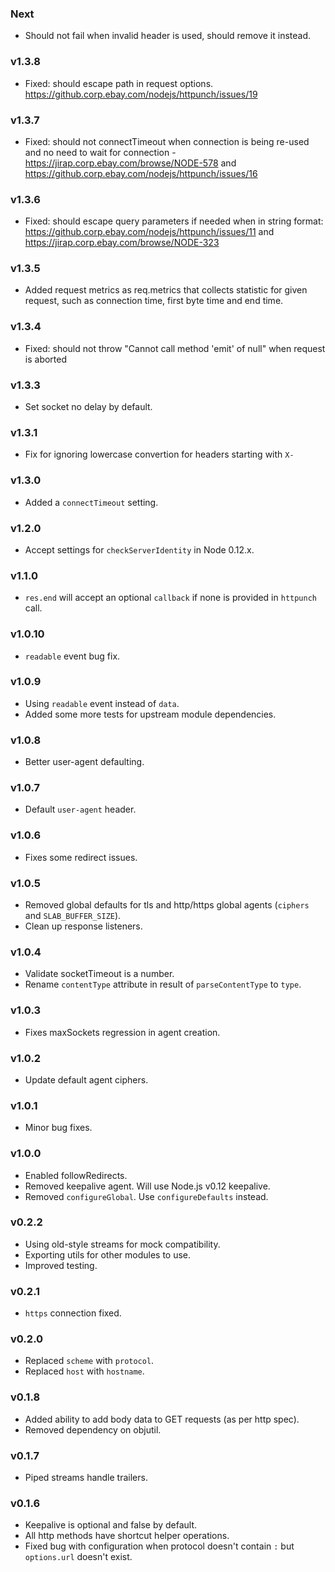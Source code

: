 ### Next
* Should not fail when invalid header is used, should remove it instead.

### v1.3.8
* Fixed: should escape path in request options. https://github.corp.ebay.com/nodejs/httpunch/issues/19

### v1.3.7
* Fixed: should not connectTimeout when connection is being re-used and no need to wait for connection - https://jirap.corp.ebay.com/browse/NODE-578 and https://github.corp.ebay.com/nodejs/httpunch/issues/16

### v1.3.6
* Fixed: should escape query parameters if needed when in string format: https://github.corp.ebay.com/nodejs/httpunch/issues/11 and https://jirap.corp.ebay.com/browse/NODE-323

### v1.3.5
* Added request metrics as req.metrics that collects statistic for given request, such as connection time, first byte time and end time.

### v1.3.4
* Fixed: should not throw "Cannot call method 'emit' of null" when request is aborted

### v1.3.3
* Set socket no delay by default.

### v1.3.1
* Fix for ignoring lowercase convertion for headers starting with `X-`

### v1.3.0

* Added a `connectTimeout` setting.

### v1.2.0

* Accept settings for `checkServerIdentity` in Node 0.12.x.

### v1.1.0

* `res.end` will accept an optional `callback` if none is provided in `httpunch` call.

### v1.0.10

* `readable` event bug fix.

### v1.0.9

* Using `readable` event instead of `data`.
* Added some more tests for upstream module dependencies.

### v1.0.8

* Better user-agent defaulting.

### v1.0.7

* Default `user-agent` header.

### v1.0.6

* Fixes some redirect issues.

### v1.0.5

* Removed global defaults for tls and http/https global agents (`ciphers` and `SLAB_BUFFER_SIZE`).
* Clean up response listeners.

### v1.0.4

* Validate socketTimeout is a number.
* Rename `contentType` attribute in result of `parseContentType` to `type`.

### v1.0.3

* Fixes maxSockets regression in agent creation.

### v1.0.2

* Update default agent ciphers.

### v1.0.1

* Minor bug fixes.

### v1.0.0

* Enabled followRedirects.
* Removed keepalive agent. Will use Node.js v0.12 keepalive.
* Removed `configureGlobal`. Use `configureDefaults` instead.

### v0.2.2

* Using old-style streams for mock compatibility.
* Exporting utils for other modules to use.
* Improved testing.

### v0.2.1

* `https` connection fixed.

### v0.2.0

* Replaced `scheme` with `protocol`.
* Replaced `host` with `hostname`.

### v0.1.8

* Added ability to add body data to GET requests (as per http spec).
* Removed dependency on objutil.

### v0.1.7

* Piped streams handle trailers.

### v0.1.6

* Keepalive is optional and false by default.
* All http methods have shortcut helper operations.
* Fixed bug with configuration when protocol doesn't contain ```:``` but ```options.url``` doesn't exist.
